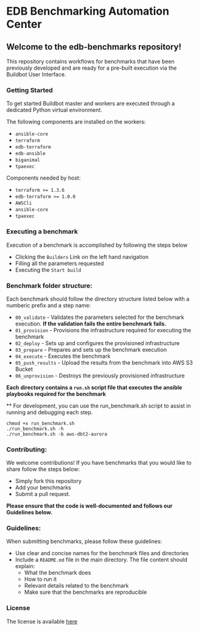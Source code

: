 # EDB Benchmarking Automation Center
## Welcome to the edb-benchmarks repository!

This repository contains workflows for benchmarks that have been previously developed and are ready for a pre-built execution via the Buildbot User Interface.

### Getting Started

To get started Buildbot master and workers are executed through a dedicated Python virtual
environment.

The following components are installed on the workers:
- `ansible-core`
- `terraform`
- `edb-terraform`
- `edb-ansible`
- `biganimal`
- `tpaexec`

Components needed by host:
- `terraform >= 1.3.6`
- `edb-terraform >= 1.0.0`
- `AWSCli`
- `ansible-core`
- `tpaexec`

### Executing a benchmark

Execution of a benchmark is accomplished by following the steps below

- Clicking the `Builders` Link on the left hand navigation
- Filling all the parameters requested 
- Executing the `Start build`

### Benchmark folder structure:

Each benchmark should follow the directory structure listed below with a numberic prefix and a step name:

- `00_validate` - Validates the parameters selected for the benchmark execution. **If the validation fails the entire benchmark fails.**
- `01_provision` - Provisions the infrastructure required for executing the benchmark
- `02_deploy` - Sets up and configures the provisioned infrastructure
- `03_prepare` - Prepares and sets up the benchmark execution
- `04_execute` - Executes the benchmark
- `05_push_results` - Upload the results from the benchmark into AWS S3 Bucket
- `06_unprovision` - Destroys the previously provisioned infrastructure

**Each directory contains a `run.sh` script file that executes the ansible playbooks required for the benchmark**

** For development, you can use the run_benchmark.sh script to assist in running and debugging each step.
```shell
chmod +x run_benchmark.sh
./run_benchmark.sh -h
./run_benchmark.sh -b aws-dbt2-aurora
```

### Contributing:

We welcome contributions! If you have benchmarks that you would like to share follow the steps below:

- Simply fork this repository
- Add your benchmarks
- Submit a pull request. 

**Please ensure that the code is well-documented and follows our Guidelines below.**

### Guidelines:

When submitting benchmarks, please follow these guidelines:

- Use clear and concise names for the benchmark files and directories
- Include a `README.md` file in the main directory. The file content should explain: 
  - What the benchmark does
  - How to run it
  - Relevant details related to the benchmark
  - Make sure that the benchmarks are reproducible

### License

The license is available [here](LICENSE.md)
